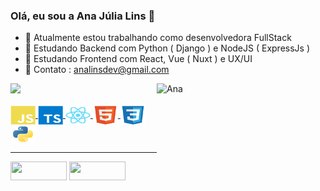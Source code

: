 ### Olá, eu sou a Ana Júlia Lins 👋


- 🔭 Atualmente estou trabalhando como desenvolvedora FullStack
- 🌱 Estudando Backend com Python ( Django ) e NodeJS ( ExpressJs )  
- 🌱 Estudando Frontend com React, Vue ( Nuxt ) e UX/UI
- 💬 Contato : analinsdev@gmail.com

 <div>
  <a href="https://github.com/AnaLinsDev">
  <img height="200em" src="https://github-readme-stats.vercel.app/api/top-langs/?username=analinsdev&layout=compact&langs_count=7&theme=dracula"/>
    
  <img align="right" alt="Ana" height="250" width="270" src="https://user-images.githubusercontent.com/60307596/130715496-3b647daf-b89a-402a-9830-63cf3f182470.png">
</div>

  
 <div style="display: inline_block"><br>

  <img align="center" alt="Ana-Js" height="30" width="40" src="https://raw.githubusercontent.com/devicons/devicon/master/icons/javascript/javascript-plain.svg">
  <img align="center" alt="Ana-Ts" height="30" width="40" src="https://raw.githubusercontent.com/devicons/devicon/master/icons/typescript/typescript-plain.svg">
  <img align="center" alt="Ana-React" height="30" width="40" src="https://raw.githubusercontent.com/devicons/devicon/master/icons/react/react-original.svg">
  <img align="center" alt="Ana-HTML" height="30" width="40" src="https://raw.githubusercontent.com/devicons/devicon/master/icons/html5/html5-original.svg">
  <img align="center" alt="Ana-CSS" height="30" width="40" src="https://raw.githubusercontent.com/devicons/devicon/master/icons/css3/css3-original.svg">
  <img align="center" alt="Ana-Python" height="30" width="40" src="https://raw.githubusercontent.com/devicons/devicon/master/icons/python/python-original.svg">
   
</div>
  
   <hr />
 
  <div>
    <a href="https://www.instagram.com/ana_frontdev/"  target="_blank"><img  height="30" width="90"  src="https://img.shields.io/badge/Instagram-%20-brightgreen" target="_blank"></a>
    <a href="https://www.linkedin.com/in/ana-j%C3%BAlia-lins-devbrasil/" target="_blank"><img  height="30" width="90"  src="https://img.shields.io/badge/Linkedin-%20-brightgreen" target="_blank"></a>
  </div>
  
  

